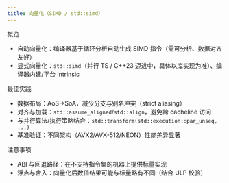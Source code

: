 ```yaml
---
title: 向量化（SIMD / std::simd）
---
```


概览
- 自动向量化：编译器基于循环分析自动生成 SIMD 指令（需可分析、数据对齐友好）
- 显式向量化：`std::simd`（并行 TS / C++23 迈进中，具体以库实现为准）、编译器内建/平台 intrinsic

最佳实践
- 数据布局：AoS→SoA，减少分支与别名冲突（strict aliasing）
- 对齐与加载：`std::assume_aligned`/`std::align`，避免跨 cacheline 访问
- 与并行算法/执行策略结合：`std::transform(std::execution::par_unseq, ...)`
- 基准验证：不同架构（AVX2/AVX-512/NEON）性能差异显著

注意事项
- ABI 与回退路径：在不支持指令集的机器上提供标量实现
- 浮点与舍入：向量化后数值结果可能与标量略有不同（结合 ULP 校验）
